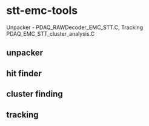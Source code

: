 # stt-emc-tools
Unpacker - PDAQ_RAWDecoder_EMC_STT.C, Tracking PDAQ_EMC_STT_cluster_analysis.C

## unpacker


## hit finder


## cluster finding


## tracking
